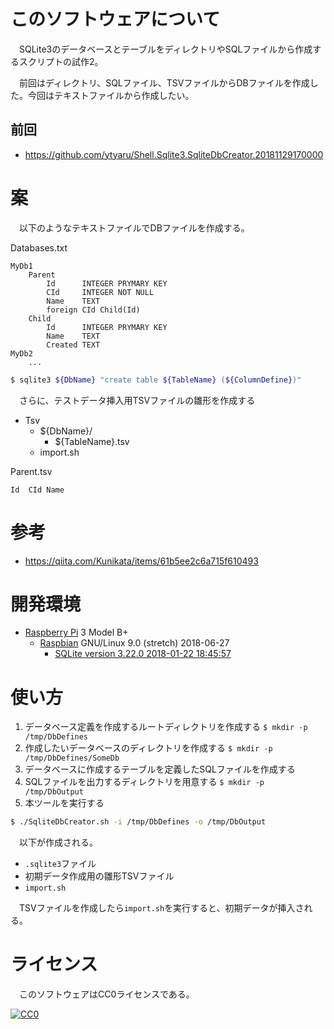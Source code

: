 ﻿# このソフトウェアについて

　SQLite3のデータベースとテーブルをディレクトリやSQLファイルから作成するスクリプトの試作2。

　前回はディレクトリ、SQLファイル、TSVファイルからDBファイルを作成した。今回はテキストファイルから作成したい。

## 前回

* https://github.com/ytyaru/Shell.Sqlite3.SqliteDbCreator.20181129170000

# 案

　以下のようなテキストファイルでDBファイルを作成する。

Databases.txt
```
MyDb1
    Parent
        Id      INTEGER PRYMARY KEY
        CId     INTEGER NOT NULL
        Name    TEXT
        foreign CId Child(Id)
    Child
        Id      INTEGER PRYMARY KEY
        Name    TEXT
        Created TEXT
MyDb2
    ...
```

```bash
$ sqlite3 ${DbName} "create table ${TableName} (${ColumnDefine})"
```

　さらに、テストデータ挿入用TSVファイルの雛形を作成する

* Tsv
    * ${DbName}/
        * ${TableName}.tsv
    * import.sh

Parent.tsv
```tsv
Id  CId Name
```

# 参考

* https://qiita.com/Kunikata/items/61b5ee2c6a715f610493

# 開発環境

* [Raspberry Pi](https://ja.wikipedia.org/wiki/Raspberry_Pi) 3 Model B+
    * [Raspbian](https://www.raspberrypi.org/downloads/raspbian/) GNU/Linux 9.0 (stretch) 2018-06-27
        * [SQLite version 3.22.0 2018-01-22 18:45:57](http://ytyaru.hatenablog.com/entry/2019/01/31/000000)

# 使い方

1. データベース定義を作成するルートディレクトリを作成する `$ mkdir -p /tmp/DbDefines`
1. 作成したいデータベースのディレクトリを作成する `$ mkdir -p /tmp/DbDefines/SomeDb`
1. データベースに作成するテーブルを定義したSQLファイルを作成する
1. SQLファイルを出力するディレクトリを用意する `$ mkdir -p /tmp/DbOutput`
1. 本ツールを実行する

```bash
$ ./SqliteDbCreator.sh -i /tmp/DbDefines -o /tmp/DbOutput
```

　以下が作成される。

* `.sqlite3`ファイル
* 初期データ作成用の雛形TSVファイル
* `import.sh`

　TSVファイルを作成したら`import.sh`を実行すると、初期データが挿入される。

# ライセンス

　このソフトウェアはCC0ライセンスである。

[![CC0](http://i.creativecommons.org/p/zero/1.0/88x31.png "CC0")](http://creativecommons.org/publicdomain/zero/1.0/deed.ja)


